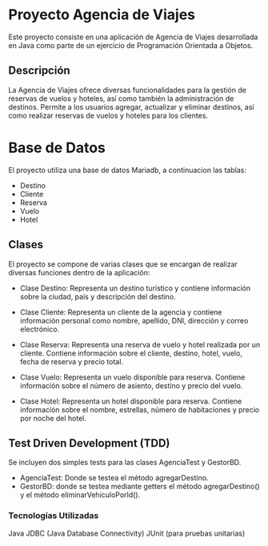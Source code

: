 # Proyecto Agencia de Viajes

Este proyecto consiste en una aplicación de Agencia de Viajes desarrollada en Java como parte de un ejercicio de Programación Orientada a Objetos.

## Descripción
La Agencia de Viajes ofrece diversas funcionalidades para la gestión de reservas de vuelos y hoteles, así como también la administración de destinos. Permite a los usuarios agregar, actualizar y eliminar destinos, así como realizar reservas de vuelos y hoteles para los clientes.

# Base de Datos
El proyecto utiliza una base de datos Mariadb, a continuacion las tablas:

- Destino
- Cliente
- Reserva
- Vuelo
- Hotel

## Clases

El proyecto se compone de varias clases que se encargan de realizar diversas funciones dentro de la aplicación:

- Clase Destino: Representa un destino turístico y contiene información sobre la ciudad, país y descripción del destino.

- Clase Cliente: Representa un cliente de la agencia y contiene información personal como nombre, apellido, DNI, dirección y correo electrónico.

- Clase Reserva: Representa una reserva de vuelo y hotel realizada por un cliente. Contiene información sobre el cliente, destino, hotel, vuelo, fecha de reserva y precio total.

- Clase Vuelo: Representa un vuelo disponible para reserva. Contiene información sobre el número de asiento, destino y precio del vuelo.

- Clase Hotel: Representa un hotel disponible para reserva. Contiene información sobre el nombre, estrellas, número de habitaciones y precio por noche del hotel.

## Test Driven Development (TDD)
Se incluyen dos simples tests para las clases AgenciaTest y GestorBD.
- AgenciaTest: Donde se testea el método agregarDestino.
- GestorBD: donde se testea mediante getters el método agregarDestino() y el método eliminarVehiculoPorId().

### Tecnologías Utilizadas
Java
JDBC (Java Database Connectivity)
JUnit (para pruebas unitarias)

